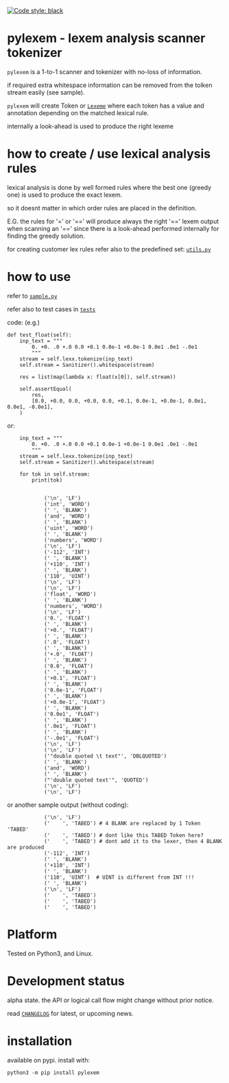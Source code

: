 
[![Code style: black](https://img.shields.io/badge/code%20style-black-000000.svg)](https://github.com/psf/black)


# pylexem - lexem analysis scanner tokenizer

`pylexem` is a 1-to-1 scanner and tokenizer with no-loss of information. 

if required extra whitespace information can be removed from the tolken stream easily (see sample).

`pylexem` will create Token or 
[`Lexeme`](https://en.wikipedia.org/wiki/Lexical_analysis#Lexeme)
where each token has a value and annotation depending on the matched lexical rule.

internally a look-ahead is used to produce the right lexeme


# how to create / use lexical analysis rules

lexical analysis is done by well formed rules where the  best one 
(greedy one) is used to produce the exact lexem.

so it doesnt matter in which order rules are placed in the definition.

E.G. the rules for '=' or '==' will produce always the right '==' lexem
output when scanning an '==' since there is a look-ahead performed internally
for finding the greedy solution.

for creating customer lex rules refer also to the predefined set: 
[`utils.py`](https://github.com/kr-g/pylexem/blob/main/pylexem/utils.py)


# how to use

refer to [`sample.py`](https://github.com/kr-g/pylexem/blob/main/sample.py)

refer also to test cases in [`tests`](https://github.com/kr-g/pylexem/blob/main/tests)


code: (e.g.)


    def test_float(self):
        inp_text = """
            0. +0. .0 +.0 0.0 +0.1 0.0e-1 +0.0e-1 0.0e1 .0e1 -.0e1
            """
        stream = self.lexx.tokenize(inp_text)
        self.stream = Sanitizer().whitespace(stream)

        res = list(map(lambda x: float(x[0]), self.stream))

        self.assertEqual(
            res,
            [0.0, +0.0, 0.0, +0.0, 0.0, +0.1, 0.0e-1, +0.0e-1, 0.0e1, 0.0e1, -0.0e1],
        )
    

or:

        inp_text = """
            0. +0. .0 +.0 0.0 +0.1 0.0e-1 +0.0e-1 0.0e1 .0e1 -.0e1
            """
        stream = self.lexx.tokenize(inp_text)
        self.stream = Sanitizer().whitespace(stream)
    
        for tok in self.stream:
            print(tok)


                ('\n', 'LF')
                ('int', 'WORD')
                (' ', 'BLANK')
                ('and', 'WORD')
                (' ', 'BLANK')
                ('uint', 'WORD')
                (' ', 'BLANK')
                ('numbers', 'WORD')
                ('\n', 'LF')
                ('-112', 'INT')
                (' ', 'BLANK')
                ('+110', 'INT')
                (' ', 'BLANK')
                ('110', 'UINT')
                ('\n', 'LF')
                ('\n', 'LF')
                ('float', 'WORD')
                (' ', 'BLANK')
                ('numbers', 'WORD')
                ('\n', 'LF')
                ('0.', 'FLOAT')
                (' ', 'BLANK')
                ('+0.', 'FLOAT')
                (' ', 'BLANK')
                ('.0', 'FLOAT')
                (' ', 'BLANK')
                ('+.0', 'FLOAT')
                (' ', 'BLANK')
                ('0.0', 'FLOAT')
                (' ', 'BLANK')
                ('+0.1', 'FLOAT')
                (' ', 'BLANK')
                ('0.0e-1', 'FLOAT')
                (' ', 'BLANK')
                ('+0.0e-1', 'FLOAT')
                (' ', 'BLANK')
                ('0.0e1', 'FLOAT')
                (' ', 'BLANK')
                ('.0e1', 'FLOAT')
                (' ', 'BLANK')
                ('-.0e1', 'FLOAT')
                ('\n', 'LF')
                ('\n', 'LF')
                ('"double quoted \t text"', 'DBLQUOTED')
                (' ', 'BLANK')
                ('and', 'WORD')
                (' ', 'BLANK')
                ("'double quoted text'", 'QUOTED')
                ('\n', 'LF')
                ('\n', 'LF')


or another sample output (without coding):


                ('\n', 'LF')
                ('    ', 'TABED') # 4 BLANK are replaced by 1 Token 'TABED'
                ('    ', 'TABED') # dont like this TABED Token here? 
                ('    ', 'TABED') # dont add it to the lexer, then 4 BLANK are produced
                ('-112', 'INT')
                (' ', 'BLANK')
                ('+110', 'INT')
                (' ', 'BLANK')
                ('110', 'UINT')  # UINT is different from INT !!!
                (' ', 'BLANK')
                ('\n', 'LF')
                ('    ', 'TABED')
                ('    ', 'TABED')
                ('    ', 'TABED')

   

# Platform

Tested on Python3, and Linux.


# Development status

alpha state.
the API or logical call flow might change without prior notice.

read [`CHANGELOG`](https://github.com/kr-g/pylexem/blob/main/CHANGELOG.MD)
for latest, or upcoming news.


# installation
    
available on pypi. install with:

    python3 -m pip install pylexem
    
